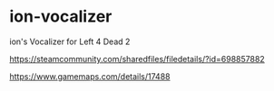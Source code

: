 # ion-vocalizer
ion's Vocalizer for Left 4 Dead 2

https://steamcommunity.com/sharedfiles/filedetails/?id=698857882

https://www.gamemaps.com/details/17488
